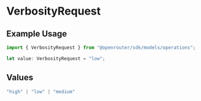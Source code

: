 # VerbosityRequest

## Example Usage

```typescript
import { VerbosityRequest } from "@openrouter/sdk/models/operations";

let value: VerbosityRequest = "low";
```

## Values

```typescript
"high" | "low" | "medium"
```